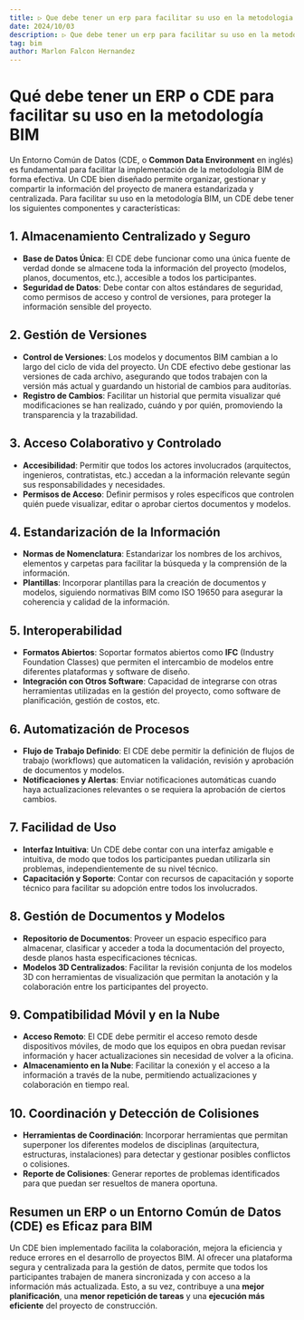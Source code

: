 ```yaml
---
title: ▷ Que debe tener un erp para facilitar su uso en la metodologia bim
date: 2024/10/03
description: ▷ Que debe tener un erp para facilitar su uso en la metodologia bim
tag: bim
author: Marlon Falcon Hernandez
---
```

# Qué debe tener un ERP o CDE para facilitar su uso en la metodología BIM

Un Entorno Común de Datos (CDE, o **Common Data Environment** en inglés) es fundamental para facilitar la implementación de la metodología BIM de forma efectiva. Un CDE bien diseñado permite organizar, gestionar y compartir la información del proyecto de manera estandarizada y centralizada. Para facilitar su uso en la metodología BIM, un CDE debe tener los siguientes componentes y características:

## 1. Almacenamiento Centralizado y Seguro
- **Base de Datos Única**: El CDE debe funcionar como una única fuente de verdad donde se almacene toda la información del proyecto (modelos, planos, documentos, etc.), accesible a todos los participantes.
- **Seguridad de Datos**: Debe contar con altos estándares de seguridad, como permisos de acceso y control de versiones, para proteger la información sensible del proyecto.

## 2. Gestión de Versiones
- **Control de Versiones**: Los modelos y documentos BIM cambian a lo largo del ciclo de vida del proyecto. Un CDE efectivo debe gestionar las versiones de cada archivo, asegurando que todos trabajen con la versión más actual y guardando un historial de cambios para auditorías.
- **Registro de Cambios**: Facilitar un historial que permita visualizar qué modificaciones se han realizado, cuándo y por quién, promoviendo la transparencia y la trazabilidad.

## 3. Acceso Colaborativo y Controlado
- **Accesibilidad**: Permitir que todos los actores involucrados (arquitectos, ingenieros, contratistas, etc.) accedan a la información relevante según sus responsabilidades y necesidades.
- **Permisos de Acceso**: Definir permisos y roles específicos que controlen quién puede visualizar, editar o aprobar ciertos documentos y modelos.

## 4. Estandarización de la Información
- **Normas de Nomenclatura**: Estandarizar los nombres de los archivos, elementos y carpetas para facilitar la búsqueda y la comprensión de la información.
- **Plantillas**: Incorporar plantillas para la creación de documentos y modelos, siguiendo normativas BIM como ISO 19650 para asegurar la coherencia y calidad de la información.

## 5. Interoperabilidad
- **Formatos Abiertos**: Soportar formatos abiertos como **IFC** (Industry Foundation Classes) que permiten el intercambio de modelos entre diferentes plataformas y software de diseño.
- **Integración con Otros Software**: Capacidad de integrarse con otras herramientas utilizadas en la gestión del proyecto, como software de planificación, gestión de costos, etc.

## 6. Automatización de Procesos
- **Flujo de Trabajo Definido**: El CDE debe permitir la definición de flujos de trabajo (workflows) que automaticen la validación, revisión y aprobación de documentos y modelos.
- **Notificaciones y Alertas**: Enviar notificaciones automáticas cuando haya actualizaciones relevantes o se requiera la aprobación de ciertos cambios.

## 7. Facilidad de Uso
- **Interfaz Intuitiva**: Un CDE debe contar con una interfaz amigable e intuitiva, de modo que todos los participantes puedan utilizarla sin problemas, independientemente de su nivel técnico.
- **Capacitación y Soporte**: Contar con recursos de capacitación y soporte técnico para facilitar su adopción entre todos los involucrados.

## 8. Gestión de Documentos y Modelos
- **Repositorio de Documentos**: Proveer un espacio específico para almacenar, clasificar y acceder a toda la documentación del proyecto, desde planos hasta especificaciones técnicas.
- **Modelos 3D Centralizados**: Facilitar la revisión conjunta de los modelos 3D con herramientas de visualización que permitan la anotación y la colaboración entre los participantes del proyecto.

## 9. Compatibilidad Móvil y en la Nube
- **Acceso Remoto**: El CDE debe permitir el acceso remoto desde dispositivos móviles, de modo que los equipos en obra puedan revisar información y hacer actualizaciones sin necesidad de volver a la oficina.
- **Almacenamiento en la Nube**: Facilitar la conexión y el acceso a la información a través de la nube, permitiendo actualizaciones y colaboración en tiempo real.

## 10. Coordinación y Detección de Colisiones
- **Herramientas de Coordinación**: Incorporar herramientas que permitan superponer los diferentes modelos de disciplinas (arquitectura, estructuras, instalaciones) para detectar y gestionar posibles conflictos o colisiones.
- **Reporte de Colisiones**: Generar reportes de problemas identificados para que puedan ser resueltos de manera oportuna.

## Resumen un ERP o un Entorno Común de Datos (CDE) es Eficaz para BIM
Un CDE bien implementado facilita la colaboración, mejora la eficiencia y reduce errores en el desarrollo de proyectos BIM. Al ofrecer una plataforma segura y centralizada para la gestión de datos, permite que todos los participantes trabajen de manera sincronizada y con acceso a la información más actualizada. Esto, a su vez, contribuye a una **mejor planificación**, una **menor repetición de tareas** y una **ejecución más eficiente** del proyecto de construcción.
